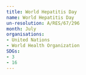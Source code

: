 ```yaml
---
title: World Hepatitis Day
name: World Hepatitis Day
un-resolution: A/RES/67/296
month: July
organisations:
- United Nations
- World Health Organization
SDGs:
- 3
- 16
---
```

